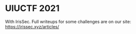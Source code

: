 # UIUCTF 2021
With IrisSec.
Full writeups for some challenges are on our site: https://irissec.xyz/articles/
